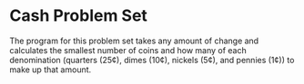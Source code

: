# Cash Problem Set
The program for this problem set takes any amount of change and calculates the smallest number of coins and how many of each denomination (quarters (25¢), dimes (10¢), nickels (5¢), and pennies (1¢)) to make up that amount.
